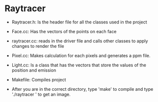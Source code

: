 # Raytracer


- Raytracer.h: Is the header file for all the classes used in the project
- Face.cc: Has the vectors of the points on each face
- raytracer.cc: reads in the driver file and calls other classes to apply changes to render the file
- Pixel.cc: Makes calculation for each pixels and generates a ppm file.
- Light.cc: Is a class that has the vectors that store the values of the position and emission
- Makefile: Compiles project

- After you are in the correct directory, type 'make' to compile and type './raytracer <driverFile>' to get an image.
